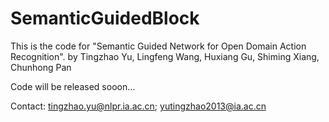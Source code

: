 # SemanticGuidedBlock

This is the code for "Semantic Guided Network for Open Domain Action Recognition".
by Tingzhao Yu, Lingfeng Wang, Huxiang Gu, Shiming Xiang, Chunhong Pan

Code will be released sooon...

Contact: tingzhao.yu@nlpr.ia.ac.cn; yutingzhao2013@ia.ac.cn
